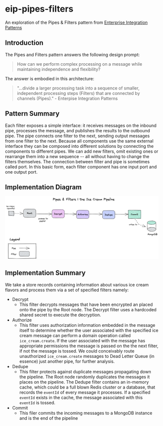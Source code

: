 # eip-pipes-filters
An exploration of the Pipes &amp; Filters pattern from [Enterprise Integration Patterns](https://tinyurl.com/ye2tuub2)

## Introduction

The Pipes and Filters pattern answers the following design prompt:
> How can we perform complex processing on a message while maintaining independence and flexibility?

The answer is embodied in this architecture: 

> "...divide a larger processing task into a sequence of smaller, independent processing steps (Filters) that are connected by channels (Pipes)." - Enterpise Integration Patterns

## Pattern Summary

Each filter exposes a simple interface: it receives messages on the inbound pipe, processes the message, and publishes the results to the outbound pipe. The pipe connects one filter to the next, sending output messages from one filter to the next. Because all components use the same external interface they can be composed into different solutions by connecting the components to different pipes. We can add new filters, omit existing ones or rearrange them into a new sequence -- all without having to change the filters themselves. The connection between filter and pipe is sometimes called port. In this basic form, each filter component has one input port and one output port.

## Implementation Diagram

![My implementation](https://github.com/seanttaylor/eip-pipes-filters/blob/4746ba9eb9adb758e69f3d45a288aaca01c769dd/docs/ice-cream-pipeline-diagram.png)


## Implementation Summary

We take a store records containing information about various ice cream flavors and process them via a set of specified filters namely:
  * Decrypt
    * This filter decrypts messages that have been encrypted an placed onto the pipe by the Root node. The Decrypt filter uses a hardcoded shared secret to execute the decryption.
  * Authorize
    * This filter uses authorization information embedded in the message itself to determine whether the user associated with the specified ice cream message can perform a domain operation called `ice_cream.create`. If the user associated with the message has appropriate permissions the message is passed on the the next filter, if not the message is tossed. We could conceivably route unauthorized `ice_cream.create` messages to Dead Letter Queue (in essence) just another pipe, for further analysis.
  * Dedupe
    * This filter protects against duplicate messages propagating down the pipeline. The Root node randomly duplicates the messages it places on the pipeline. The Dedupe filter contains an in-memory cache, which could be a full blown Redis cluster or a database, that records the `eventId` of every message it processes. If a specified `eventId` exists in the cache, the message associated with this `eventId` is tossed.
  * Commit
    * This filer commits the incoming messages to a MongoDB instance and is the end of the pipeline
